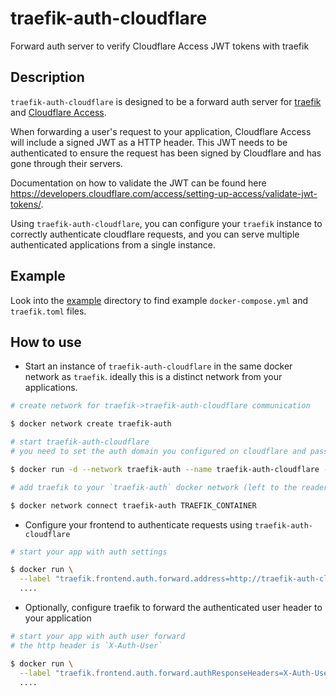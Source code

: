 # traefik-auth-cloudflare

Forward auth server to verify Cloudflare Access JWT tokens with traefik

## Description

`traefik-auth-cloudflare` is designed to be a forward auth server for [traefik](https://github.com/containous/traefik) and [Cloudflare Access](https://www.cloudflare.com/products/cloudflare-access/).

When forwarding a user's request to your application, Cloudflare Access will include a signed JWT as a HTTP header. This JWT needs to be authenticated to ensure the request has been signed by Cloudflare and has gone through their servers.

Documentation on how to validate the JWT can be found here https://developers.cloudflare.com/access/setting-up-access/validate-jwt-tokens/.

Using `traefik-auth-cloudflare`, you can configure your `traefik` instance to correctly authenticate cloudflare requests, and you can serve multiple authenticated applications from a single instance.

## Example

Look into the [example](example/) directory to find example `docker-compose.yml` and `traefik.toml` files.

## How to use

- Start an instance of `traefik-auth-cloudflare` in the same docker network as `traefik`. ideally this is a distinct network from your applications.

```bash
# create network for traefik->traefik-auth-cloudflare communication

$ docker network create traefik-auth

# start traefik-auth-cloudflare
# you need to set the auth domain you configured on cloudflare and pass the audiences as env vars

$ docker run -d --network traefik-auth --name traefik-auth-cloudflare --env MYDOMAIN_COM=audience akohlbecker/traefik-auth-cloudflare --auth-domain https://foo.cloudflareaccess.com

# add traefik to your `traefik-auth` docker network (left to the reader)

$ docker network connect traefik-auth TRAEFIK_CONTAINER
```

- Configure your frontend to authenticate requests using `traefik-auth-cloudflare`

```bash
# start your app with auth settings

$ docker run \
  --label "traefik.frontend.auth.forward.address=http://traefik-auth-cloudflare/" \
  ....
```

- Optionally, configure traefik to forward the authenticated user header to your application

```bash
# start your app with auth user forward
# the http header is `X-Auth-User`

$ docker run \
  --label "traefik.frontend.auth.forward.authResponseHeaders=X-Auth-User" \
  ....
```
